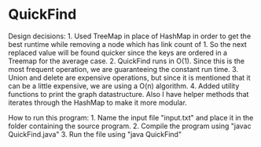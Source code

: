 # QuickFind
Design decisions:
	1. Used TreeMap in place of HashMap in order to get the best runtime while removing a node which has link count of 1. So the next replaced value will be found quicker since the keys are ordered in a Treemap for the average case.
	2. QuickFind runs in O(1). Since this is the most frequent operation, we are guaranteeing the constant run time.
	3. Union and delete are expensive operations, but since it is mentioned that it can be a little expensive, we are using a O(n) algorithm.
	4. Added utility functions to print the graph datastructure. Also I have helper methods that iterates through the HashMap to make it more modular.

How to run this program:
	1. Name the input file "input.txt" and place it in the folder containing the source program.
	2. Compile the program using "javac QuickFind.java"
	3. Run the file using "java QuickFind"